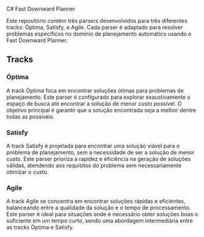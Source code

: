 C# Fast Downward Planner

Este repositório contém três parsers desenvolvidos para três diferentes tracks: Óptima, Satisfy, e Agile. Cada parser é adaptado para resolver problemas específicos no domínio de planejamento automático usando o Fast Downward Planner.

## Tracks

### Óptima
A track Óptima foca em encontrar soluções ótimas para problemas de planejamento. Este parser é configurado para explorar exaustivamente o espaço de busca até encontrar a solução de menor custo possível. O objetivo principal é garantir que a solução encontrada seja a melhor dentre todas as possíveis.

### Satisfy
A track Satisfy é projetada para encontrar uma solução viável para o problema de planejamento, sem a necessidade de ser a solução de menor custo. Este parser prioriza a rapidez e eficiência na geração de soluções válidas, atendendo aos requisitos do problema sem necessariamente otimizar o custo.

### Agile
A track Agile se concentra em encontrar soluções rápidas e eficientes, balanceando entre a qualidade da solução e o tempo de processamento. Este parser é ideal para situações onde é necessário obter soluções boas o suficiente em um tempo curto, sendo uma abordagem intermediária entre as tracks Óptima e Satisfy.


